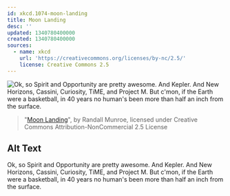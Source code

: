 ```yaml
---
id: xkcd.1074-moon-landing
title: Moon Landing
desc: ''
updated: 1340780400000
created: 1340780400000
sources:
  - name: xkcd
    url: 'https://creativecommons.org/licenses/by-nc/2.5/'
    license: Creative Commons 2.5
---
```

![Ok, so Spirit and Opportunity are pretty awesome. And Kepler. And New Horizons, Cassini, Curiosity, TiME, and Project M. But c'mon, if the Earth were a basketball, in 40 years no human's been more than half an inch from the surface.](https://imgs.xkcd.com/comics/moon_landing.png)
> "[Moon Landing](https://xkcd.com/1074/)", by Randall Munroe, licensed under Creative Commons Attribution-NonCommercial 2.5 License

## Alt Text
Ok, so Spirit and Opportunity are pretty awesome. And Kepler. And New Horizons, Cassini, Curiosity, TiME, and Project M. But c'mon, if the Earth were a basketball, in 40 years no human's been more than half an inch from the surface.
